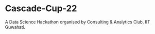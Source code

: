 # Cascade-Cup-22
A Data Science Hackathon organised by Consulting &amp; Analytics Club, IIT Guwahati.
